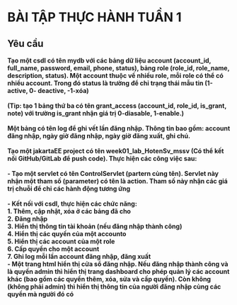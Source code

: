 #           BÀI TẬP THỰC HÀNH TUẦN 1
<h2> Yêu cầu </h2>
<b> Tạo một csdl có tên mydb với các bảng dữ liệu account (account_id, full_name, password, email, 
phone, status), bảng role (role_id, role_name, description, status). Một account thuộc về nhiều role, 
mỗi role có thể có nhiều account. Trong đó status là trường để chỉ trạng thái mẫu tin (1-active, 0-
deactive, -1-xóa) </b>
<br/> <br/>
<b> (Tip: tạo 1 bảng thứ ba có tên grant_access (account_id, role_id, is_grant, note) với trường is_grant 
nhận giá trị 0-diasable, 1-enable.) </b>
<br/> <br/>
<b> Một bảng có tên log để ghi vết lần đăng nhập. Thông tin bao gồm: account đăng nhập, ngày giờ
đăng nhập, ngày giờ đăng xuất, ghi chú. </b>
<br/> <br/>
<b>
  Tạo một jakartaEE project có tên week01_lab_HotenSv_mssv (Có thể kết nối GitHub/GitLab để
push code). Thực hiện các công việc sau:
</b>
<br/> <br/>
<b>
  - Tạo một servlet có tên ControlServlet (partern cùng tên). Servlet này nhận một tham số
(parameter) có tên là action. Tham số này nhận các giá trị chuỗi để chỉ các hành động 
tương ứng
</b>
<br/> <br/>
<b>
  - Kết nối với csdl, thực hiện các chức năng:
</b>
<br/>
<b>1. Thêm, cập nhật, xóa ở các bảng đã cho</b><br/>
<b>2. Đăng nhập</b><br/>
<b>3. Hiển thị thông tin tài khoản (nếu đăng nhập thành công)</b><br/>
<b>4. Hiển thị các quyền của một accounto</b><br/>
<b>5. Hiển thị các account của một role</b><br/>
<b>6. Cấp quyền cho một account</b><br/>
<b>7. Ghi log mỗi lần account đăng nhập, đăng xuất</b><br/>
<b>
  - Một trang html hiển thị cửa sổ đăng nhập. Nếu đăng nhập thành công và là quyền admin 
thì hiển thị trang dashboard cho phép quản lý các account khác (bao gồm các quyền thêm, 
xóa, sửa và cấp quyền). Còn không (không phải admin) thì hiển thị thông tin của người 
đăng nhập cùng các quyền mà người đó có
</b>

